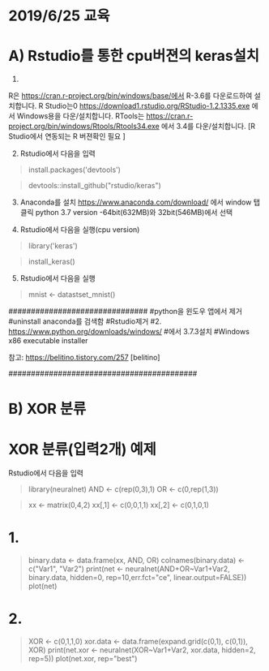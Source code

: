 # 2019/6/25 교육

# A) Rstudio를 통한 cpu버젼의 keras설치

1. 
R은 https://cran.r-project.org/bin/windows/base/에서 R-3.6를 다운로드하여 설치합니다.
R Studio는0
https://download1.rstudio.org/RStudio-1.2.1335.exe 에서 Windows용을 다운/설치합니다.
RTools는 https://cran.r-project.org/bin/windows/Rtools/Rtools34.exe 에서 3.4를 다운/설치합니다.
[R Studio에서 연동되는 R 버젼확인 필요 ]

2. Rstudio에서 다음을 입력
>install.packages('devtools')

>devtools::install_github("rstudio/keras")

3. Anaconda를 설치
https://www.anaconda.com/download/
에서 window 탭 클릭
python 3.7 version
-64bit(632MB)와 32bit(546MB)에서 선택

4. Rstudio에서 다음을 실행(cpu version)
>library('keras')

>install_keras() 

5. Rstudio에서 다음을 실행
>mnist <- datastset_mnist()

###############################
#python을 윈도우 앱에서 제거
#uninstall anaconda를 검색함
#Rstudio제거
#2. https://www.python.org/downloads/windows/
#에서 3.7.3설치
#Windows x86 executable installer

참고: https://belitino.tistory.com/257 [belitino]

##########################################
# B) XOR 분류
# XOR 분류(입력2개) 예제
Rstudio에서 다음을 입력
>library(neuralnet)
>AND <- c(rep(0,3),1)
>OR <- c(0,rep(1,3))

>xx <- matrix(0,4,2)
>xx[,1] <- c(0,0,1,1)
>xx[,2] <- c(0,1,0,1)

# 1.
>binary.data <- data.frame(xx, AND, OR)
>colnames(binary.data) <- c("Var1", "Var2")
>print(net <- neuralnet(AND+OR~Var1+Var2, binary.data, hidden=0, rep=10,err.fct="ce", linear.output=FALSE))
>plot(net)

# 2.
>XOR <- c(0,1,1,0)
>xor.data <- data.frame(expand.grid(c(0,1), c(0,1)), XOR)
>print(net.xor <- neuralnet(XOR~Var1+Var2, xor.data, hidden=2, rep=5))
>plot(net.xor, rep="best")

